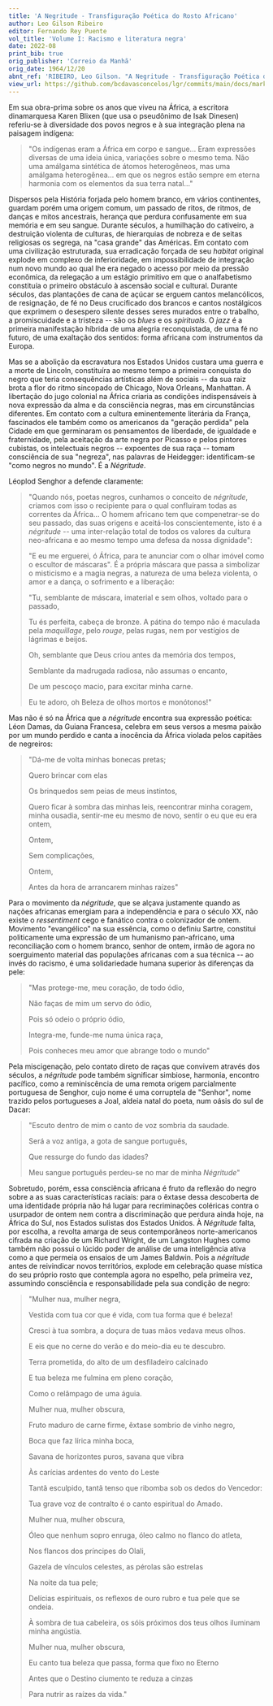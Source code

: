 ```yaml
---
title: 'A Negritude - Transfiguração Poética do Rosto Africano'
author: Leo Gilson Ribeiro
editor: Fernando Rey Puente
vol_title: 'Volume I: Racismo e literatura negra'
date: 2022-08
print_bib: true
orig_publisher: 'Correio da Manhã'
orig_date: 1964/12/20
abnt_ref: 'RIBEIRO, Leo Gilson. "A Negritude - Transfiguração Poética do Rosto Africano". In PUENTE, Fernando Rey (org.) <em>Volume 1: Racismo e literatura negra</em>, 2022. Publicação original: Correio da Manhã, 1964/12/20. URL: <a href="yml_view_url">https://github.com/bcdavasconcelos/lgr/commits/main/docs/markdown/volume-1/03-literatura-africana/01-a-negritude-transfiguracao-poetica-do-rosto-africano</a>'
view_url: https://github.com/bcdavasconcelos/lgr/commits/main/docs/markdown/volume-1/03-literatura-africana/01-a-negritude-transfiguracao-poetica-do-rosto-africano
---
```


Em sua obra-prima sobre os anos que viveu na África, a escritora dinamarquesa Karen Blixen (que usa o pseudônimo de Isak Dinesen) referiu-se à diversidade dos povos negros e à sua integração plena na paisagem indígena:

> "Os indígenas eram a África em corpo e sangue\... Eram expressões diversas de uma ideia única, variações sobre o mesmo tema. Não uma amálgama sintética de átomos heterogêneos, mas uma amálgama heterogênea\... em que os negros estão sempre em eterna harmonia com os elementos da sua terra natal\..."

Dispersos pela História forjada pelo homem branco, em vários continentes, guardam porém uma origem comum, um passado de ritos, de ritmos, de danças e mitos ancestrais, herança que perdura confusamente em sua memória e em seu sangue. Durante séculos, a humilhação do cativeiro, a destruição violenta de culturas, de hierarquias de nobreza e de seitas religiosas os segrega, na "casa grande" das Américas. Em contato com uma civilização estruturada, sua erradicação forçada de seu *habitat* original explode em complexo de inferioridade, em impossibilidade de integração num novo mundo ao qual lhe era negado o acesso por meio da pressão econômica, da relegação a um estágio primitivo em que o analfabetismo constituía o primeiro obstáculo à ascensão social e cultural. Durante séculos, das plantações de cana de açúcar se erguem cantos melancólicos, de resignação, de fé no Deus crucificado dos brancos e cantos nostálgicos que exprimem o desespero silente desses seres murados entre o trabalho, a promiscuidade e a tristeza -- são os *blues* e os *spirituals*. O *jazz* é a primeira manifestação híbrida de uma alegria reconquistada, de uma fé no futuro, de uma exaltação dos sentidos: forma africana com instrumentos da Europa.

Mas se a abolição da escravatura nos Estados Unidos custara uma guerra e a morte de Lincoln, constituíra ao mesmo tempo a primeira conquista do negro que teria consequências artísticas além de sociais -- da sua raiz brota a flor do ritmo sincopado de Chicago, Nova Orleans, Manhattan. A libertação do jugo colonial na África criaria as condições indispensáveis à nova expressão da alma e da consciência negras, mas em circunstâncias diferentes. Em contato com a cultura eminentemente literária da França, fascinados ele também como os americanos da "geração perdida" pela Cidade em que germinaram os pensamentos de liberdade, de igualdade e fraternidade, pela aceitação da arte negra por Picasso e pelos pintores cubistas, os intelectuais negros -- expoentes de sua raça -- tomam consciência de sua "negreza", nas palavras de Heidegger: identificam-se "como negros no mundo". É a *Négritude*.

Léoplod Senghor a defende claramente:

> "Quando nós, poetas negros, cunhamos o conceito de *négritude*, criamos com isso o recipiente para o qual confluíram todas as correntes da África\... O homem africano tem que compenetrar-se do seu passado, das suas origens e aceitá-los conscientemente, isto é a *négritude* -- uma inter-relação total de todos os valores da cultura neo-africana e ao mesmo tempo uma defesa da nossa dignidade":
>
> "E eu me erguerei, ó África, para te anunciar com o olhar imóvel como o escultor de máscaras". É a própria máscara que passa a simbolizar o misticismo e a magia negras, a natureza de uma beleza violenta, o amor e a dança, o sofrimento e a liberação:
>
> "Tu, semblante de máscara, imaterial e sem olhos, voltado para o passado,
>
> Tu és perfeita, cabeça de bronze. A pátina do tempo não é maculada pela *maquillage*, pelo *rouge*, pelas rugas, nem por vestígios de lágrimas e beijos.
>
> Oh, semblante que Deus criou antes da memória dos tempos,
>
> Semblante da madrugada radiosa, não assumas o encanto,
>
> De um pescoço macio, para excitar minha carne.
>
> Eu te adoro, oh Beleza de olhos mortos e monótonos!"

Mas não é só na África que a *négritude* encontra sua expressão poética: Léon Damas, da Guiana Francesa, celebra em seus versos a mesma paixão por um mundo perdido e canta a inocência da África violada pelos capitães de negreiros:

> "Dá-me de volta minhas bonecas pretas;
>
> Quero brincar com elas
>
> Os brinquedos sem peias de meus instintos,
>
> Quero ficar à sombra das minhas leis, reencontrar minha coragem, minha ousadia, sentir-me eu mesmo de novo, sentir o eu que eu era ontem,
>
> Ontem,
>
> Sem complicações,
>
> Ontem,
>
> Antes da hora de arrancarem minhas raízes"

Para o movimento da *négritude*, que se alçava justamente quando as nações africanas emergiam para a independência e para o século XX, não existe o *ressentiment* cego e fanático contra o colonizador de ontem. Movimento "evangélico" na sua essência, como o definiu Sartre, constitui politicamente uma expressão de um humanismo pan-africano, uma reconciliação com o homem branco, senhor de ontem, irmão de agora no soerguimento material das populações africanas com a sua técnica -- ao invés do racismo, é uma solidariedade humana superior às diferenças da pele:

> "Mas protege-me, meu coração, de todo ódio,
>
> Não faças de mim um servo do ódio,
>
> Pois só odeio o próprio ódio,
>
> Integra-me, funde-me numa única raça,
>
> Pois conheces meu amor que abrange todo o mundo"

Pela miscigenação, pelo contato direto de raças que convivem através dos séculos, a *négritude* pode também significar simbiose, harmonia, encontro pacífico, como a reminiscência de uma remota origem parcialmente portuguesa de Senghor, cujo nome é uma corruptela de "Senhor", nome trazido pelos portugueses a Joal, aldeia natal do poeta, num oásis do sul de Dacar:

> "Escuto dentro de mim o canto de voz sombria da saudade.
>
> Será a voz antiga, a gota de sangue português,
>
> Que ressurge do fundo das idades?
>
> Meu sangue português perdeu-se no mar de minha *Négritude*"

Sobretudo, porém, essa consciência africana é fruto da reflexão do negro sobre a as suas características raciais: para o êxtase dessa descoberta de uma identidade própria não há lugar para recriminações coléricas contra o usurpador de ontem nem contra a discriminação que perdura ainda hoje, na África do Sul, nos Estados sulistas dos Estados Unidos. À *Négritude* falta, por escolha, a revolta amarga de seus contemporâneos norte-americanos cifrada na criação de um Richard Wright, de um Langston Hughes como também não possui o lúcido poder de análise de uma inteligência ativa como a que permeia os ensaios de um James Baldwin. Pois a *négritude* antes de reivindicar novos territórios, explode em celebração quase mística do seu próprio rosto que contempla agora no espelho, pela primeira vez, assumindo consciência e responsabilidade pela sua condição de negro:

> "Mulher nua, mulher negra,
>
> Vestida com tua cor que é vida, com tua forma que é beleza!
>
> Cresci à tua sombra, a doçura de tuas mãos vedava meus olhos.
>
> E eis que no cerne do verão e do meio-dia eu te descubro.
>
> Terra prometida, do alto de um desfiladeiro calcinado
>
> E tua beleza me fulmina em pleno coração,
>
> Como o relâmpago de uma águia.
>
> Mulher nua, mulher obscura,
>
> Fruto maduro de carne firme, êxtase sombrio de vinho negro,
>
> Boca que faz lírica minha boca,
>
> Savana de horizontes puros, savana que vibra
>
> Às carícias ardentes do vento do Leste
>
> Tantã esculpido, tantã tenso que ribomba sob os dedos do Vencedor:
>
> Tua grave voz de contralto é o canto espiritual do Amado.
>
> Mulher nua, mulher obscura,
>
> Óleo que nenhum sopro enruga, óleo calmo no flanco do atleta,
>
> Nos flancos dos príncipes do Olali,
>
> Gazela de vínculos celestes, as pérolas são estrelas
>
> Na noite da tua pele;
>
> Delícias espirituais, os reflexos de ouro rubro e tua pele que se ondeia.
>
> À sombra de tua cabeleira, os sóis próximos dos teus olhos iluminam minha angústia.
>
> Mulher nua, mulher obscura,
>
> Eu canto tua beleza que passa, forma que fixo no Eterno
>
> Antes que o Destino ciumento te reduza a cinzas
>
> Para nutrir as raízes da vida."